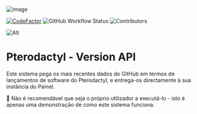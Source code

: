 ![image](https://cdn.pterodactyl.io/logos/new/pterodactyl_logo.png)

[![CodeFactor](https://www.codefactor.io/repository/github/next-panel/pterodactyl-api/badge?style=for-the-badge)](https://www.codefactor.io/repository/github/next-panel/pterodactyl-api)
![GitHub Workflow Status](https://img.shields.io/github/actions/workflow/status/Next-Panel/Pterodactyl-API/node.js.yml?style=for-the-badge)
![Contributors](https://img.shields.io/github/contributors-anon/Next-Panel/Pterodactyl-API?style=for-the-badge)

![Alt](https://repobeats.axiom.co/api/embed/92860b9d08279d5c55ec0570801fe92671c1fa72.svg "Repobeats analytics image")

# Pterodactyl - Version API

Este sistema pega os mais recentes dados do GitHub em termos de lançamentos de software do Pterodactyl, e entrega-os directamente à sua instância do Painel.

🚧 Não é recomendável que seja o próprio utilizador a executá-lo - isto é apenas uma demonstração de como este sistema funciona.
